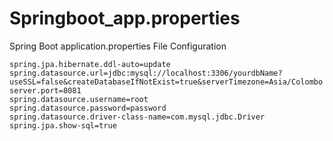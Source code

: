 # Springboot_app.properties
Spring Boot application.properties File Configuration


    spring.jpa.hibernate.ddl-auto=update
    spring.datasource.url=jdbc:mysql://localhost:3306/yourdbName?useSSL=false&createDatabaseIfNotExist=true&serverTimezone=Asia/Colombo
    server.port=8081
    spring.datasource.username=root
    spring.datasource.password=password
    spring.datasource.driver-class-name=com.mysql.jdbc.Driver
    spring.jpa.show-sql=true
